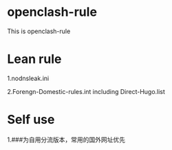# openclash-rule
This is openclash-rule

# Lean rule
1.nodnsleak.ini

2.Forengn-Domestic-rules.int
including Direct-Hugo.list


# Self use
1.###为自用分流版本，常用的国外网址优先
